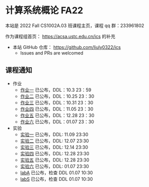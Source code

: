 # 计算系统概论 FA22

本站是 2022 Fall CS1002A.03 班课程主页，课程 qq 群：233961802

作为课程组首页： <https://acsa.ustc.edu.cn/ics> 的补充

- 本站 GitHub 仓库： <https://github.com/liuly0322/ics>
  - Issues and PRs are welcomed

## 课程通知

- 作业
  - [作业一](/homework/hw1.html) 已公布，DDL：10.3 23：59
  - [作业二](/homework/hw2.html) 已公布，DDL：10.25 23：30
  - [作业三](/homework/hw3.html) 已公布，DDL：10.31 23：30
  - [作业四](/homework/hw4.html) 已公布，DDL：11.05 23：30
  - [作业五](/homework/hw5.html) 已公布，DDL：12.28 23：30
  - [作业六](/homework/hw6.html) 已公布，DDL：01.07 23：30
- 实验
  - [实验一](/labs/lab1.html) 已公布，DDL: 11.09 23:30
  - [实验二](/labs/lab2.html) 已公布，DDL: 12.07 23:30
  - [实验三](/labs/lab3.html) 已公布，DDL: 12.14 23:30
  - [实验四](/labs/lab4.html) 已公布，DDL: 12.28 23:30
  - [实验五](/labs/lab5.html) 已公布，DDL: 12.28 23:30
  - [实验六](/labs/lab6.html) 已公布，DDL: 01.07 23:30
  - [labA](/labs/labA.html) 已公布，检查 DDL 01.07 10:30
  - [labS](/labs/labS.html) 已公布，检查 DDL 01.07 10:30
